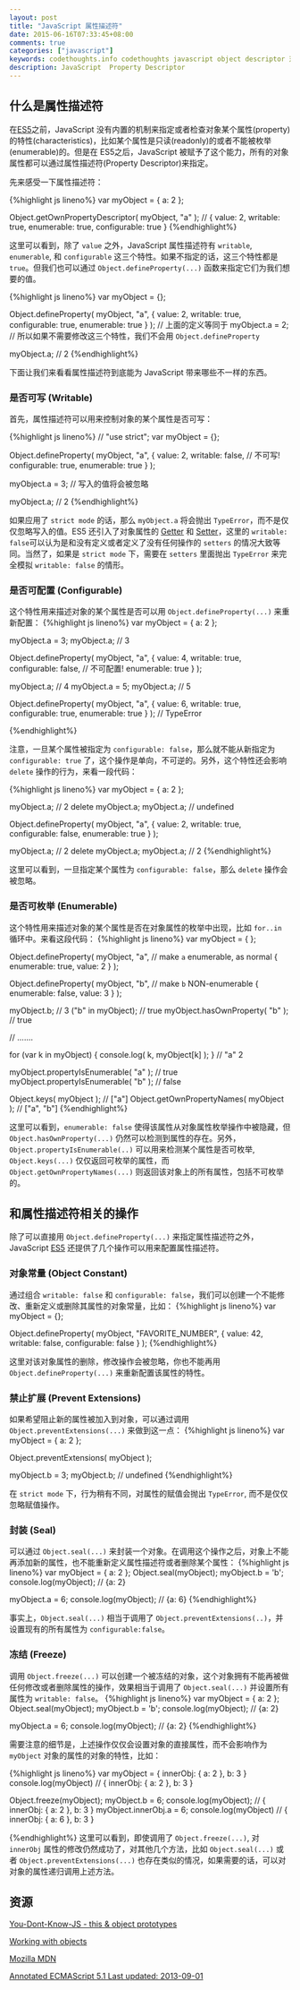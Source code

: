 ```yaml
---
layout: post
title: "JavaScript 属性描述符"
date: 2015-06-16T07:33:45+08:00
comments: true
categories: ["javascript"]
keywords: codethoughts.info codethoughts javascript object descriptor 对象 属性描述符 编程语言 JS
description: JavaScript  Property Descriptor
---
```


## 什么是属性描述符
在[ES5](https://es5.github.io/)之前，JavaScript 没有内置的机制来指定或者检查对象某个属性(property)的特性(characteristics)，比如某个属性是只读(readonly)的或者不能被枚举(enumerable)的。但是在 ES5之后，JavaScript 被赋予了这个能力，所有的对象属性都可以通过属性描述符(Property Descriptor)来指定。

先来感受一下属性描述符：

{%highlight js lineno%}
var myObject = {
    a: 2
};

Object.getOwnPropertyDescriptor( myObject, "a" );
// { value: 2, writable: true, enumerable: true, configurable: true }
{%endhighlight%}

这里可以看到，除了 `value` 之外，JavaScript 属性描述符有 `writable`, `enumerable`, 和 `configurable` 这三个特性。如果不指定的话，这三个特性都是 `true`。但我们也可以通过 `Object.defineProperty(...)` 函数来指定它们为我们想要的值。

{%highlight js lineno%}
var myObject = {};

Object.defineProperty( myObject, "a", {
    value: 2,
    writable: true,
    configurable: true,
    enumerable: true
} );
// 上面的定义等同于 myObject.a = 2; 
// 所以如果不需要修改这三个特性，我们不会用 `Object.defineProperty`

myObject.a; // 2
{%endhighlight%}

下面让我们来看看属性描述符到底能为 JavaScript 带来哪些不一样的东西。

### 是否可写 (Writable)
首先，属性描述符可以用来控制对象的某个属性是否可写：

{%highlight js lineno%}
// "use strict";
var myObject = {};

Object.defineProperty( myObject, "a", {
    value: 2,
    writable: false, // 不可写!
    configurable: true,
    enumerable: true
} );

myObject.a = 3; // 写入的值将会被忽略

myObject.a; // 2
{%endhighlight%}

如果应用了 `strict mode` 的话，那么 `myObject.a` 将会抛出 `TypeError`，而不是仅仅忽略写入的值。ES5 还引入了对象属性的 [Getter](https://developer.mozilla.org/en-US/docs/Web/JavaScript/Reference/Functions/get) 和 [Setter](https://developer.mozilla.org/en-US/docs/Web/JavaScript/Reference/Functions/set)，这里的 `writable: false`可以认为是和没有定义或者定义了没有任何操作的 `setters` 的情况大致等同。当然了，如果是 `strict mode` 下，需要在 `setters` 里面抛出 `TypeError` 来完全模拟 `writable: false` 的情形。

### 是否可配置 (Configurable)
这个特性用来描述对象的某个属性是否可以用 `Object.defineProperty(...)` 来重新配置：
{%highlight js lineno%}
var myObject = {
    a: 2
};

myObject.a = 3;
myObject.a;                 // 3

Object.defineProperty( myObject, "a", {
    value: 4,
    writable: true,
    configurable: false,    // 不可配置!
    enumerable: true
} );

myObject.a;                 // 4
myObject.a = 5;
myObject.a;                 // 5

Object.defineProperty( myObject, "a", {
    value: 6,
    writable: true,
    configurable: true,
    enumerable: true
} ); // TypeError

{%endhighlight%}
 
注意，一旦某个属性被指定为 `configurable: false`，那么就不能从新指定为 `configurable: true` 了，这个操作是单向，不可逆的。另外，这个特性还会影响 `delete` 操作的行为，来看一段代码：

{%highlight js lineno%}
var myObject = {
    a: 2
};

myObject.a;             // 2
delete myObject.a;
myObject.a;             // undefined

Object.defineProperty( myObject, "a", {
    value: 2,
    writable: true,
    configurable: false,
    enumerable: true
} );

myObject.a;             // 2
delete myObject.a;
myObject.a;             // 2
{%endhighlight%}

这里可以看到，一旦指定某个属性为 `configurable: false`，那么 `delete` 操作会被忽略。

### 是否可枚举 (Enumerable)
这个特性用来描述对象的某个属性是否在对象属性的枚举中出现，比如 `for..in` 循环中。来看这段代码：
{%highlight js lineno%}
var myObject = { };

Object.defineProperty(
    myObject,
    "a",
    // make `a` enumerable, as normal
    { enumerable: true, value: 2 }
);

Object.defineProperty(
    myObject,
    "b",
    // make `b` NON-enumerable
    { enumerable: false, value: 3 }
);

myObject.b; // 3
("b" in myObject); // true
myObject.hasOwnProperty( "b" ); // true

// .......

for (var k in myObject) {
    console.log( k, myObject[k] );
}
// "a" 2

myObject.propertyIsEnumerable( "a" ); // true
myObject.propertyIsEnumerable( "b" ); // false

Object.keys( myObject ); // ["a"]
Object.getOwnPropertyNames( myObject ); // ["a", "b"]
{%endhighlight%}

这里可以看到，`enumerable: false` 使得该属性从对象属性枚举操作中被隐藏，但 `Object.hasOwnProperty(...)` 仍然可以检测到属性的存在。另外，`Object.propertyIsEnumerable(..)` 可以用来检测某个属性是否可枚举, `Object.keys(...)` 仅仅返回可枚举的属性，而 `Object.getOwnPropertyNames(...)` 则返回该对象上的所有属性，包括不可枚举的。


## 和属性描述符相关的操作

除了可以直接用 `Object.defineProperty(...)` 来指定属性描述符之外，JavaScript [ES5](https://es5.github.io/) 还提供了几个操作可以用来配置属性描述符。

### 对象常量 (Object Constant)
通过组合 `writable: false` 和 `configurable: false`，我们可以创建一个不能修改、重新定义或删除其属性的对象常量，比如：
{%highlight js lineno%}
var myObject = {};

Object.defineProperty( myObject, "FAVORITE_NUMBER", {
    value: 42,
    writable: false,
    configurable: false
} );
{%endhighlight%}

这里对该对象属性的删除，修改操作会被忽略，你也不能再用 `Object.defineProperty(...)` 来重新配置该属性的特性。


### 禁止扩展 (Prevent Extensions)
如果希望阻止新的属性被加入到对象，可以通过调用 `Object.preventExtensions(...)` 来做到这一点：
{%highlight js lineno%}
var myObject = {
    a: 2
};

Object.preventExtensions( myObject );

myObject.b = 3;
myObject.b; // undefined
{%endhighlight%}

在 `strict mode` 下，行为稍有不同，对属性的赋值会抛出 `TypeError`, 而不是仅仅忽略赋值操作。

### 封装 (Seal)
可以通过 `Object.seal(...)` 来封装一个对象。在调用这个操作之后，对象上不能再添加新的属性，也不能重新定义属性描述符或者删除某个属性：
{%highlight js lineno%}
var myObject = {
    a: 2
};
Object.seal(myObject);
myObject.b = 'b';
console.log(myObject); // {a: 2}

myObject.a = 6;
console.log(myObject); // {a: 6}
{%endhighlight%}

事实上，`Object.seal(...)` 相当于调用了 `Object.preventExtensions(..)`，并设置现有的所有属性为 `configurable:false`。

### 冻结 (Freeze)
调用 `Object.freeze(...)` 可以创建一个被冻结的对象，这个对象拥有不能再被做任何修改或者删除属性的操作，效果相当于调用了 `Object.seal(...)` 并设置所有属性为 `writable: false`。
{%highlight js lineno%}
var myObject = {
    a: 2
};
Object.seal(myObject);
myObject.b = 'b';
console.log(myObject); // {a: 2}

myObject.a = 6;
console.log(myObject); // {a: 2}
{%endhighlight%}

需要注意的细节是，上述操作仅仅会设置对象的直接属性，而不会影响作为 `myObject` 对象的属性的对象的特性，比如：

{%highlight js lineno%}
var myObject = {
    innerObj: {
        a: 2
    },
    b: 3
}
console.log(myObject) // { innerObj: { a: 2 }, b: 3 }

Object.freeze(myObject);
myObject.b = 6;
console.log(myObject); // { innerObj: { a: 2 }, b: 3 }
myObject.innerObj.a = 6;
console.log(myObject) // { innerObj: { a: 6 }, b: 3 }

{%endhighlight%}
这里可以看到，即使调用了 `Object.freeze(...)`, 对 `innerObj` 属性的修改仍然成功了，对其他几个方法，比如 `Object.seal(...)` 或者 `Object.preventExtensions(...)` 也存在类似的情况，如果需要的话，可以对对象的属性递归调用上述方法。

## 资源

[You-Dont-Know-JS - this & object prototypes](https://github.com/getify/You-Dont-Know-JS/tree/master/this%20%26%20object%20prototypes)

[Working with objects](https://developer.mozilla.org/en-US/docs/Web/JavaScript/Guide/Working_with_Objects)

[Mozilla MDN](https://developer.mozilla.org/en-US/docs/Web/JavaScript)

[Annotated ECMAScript 5.1 Last updated: 2013-09-01](https://es5.github.io/)